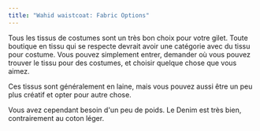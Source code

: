 ```yaml
---
title: "Wahid waistcoat: Fabric Options"
---
```


Tous les tissus de costumes sont un très bon choix pour votre gilet. Toute boutique en tissu qui se respecte devrait avoir une catégorie avec du tissu pour costume. Vous pouvez simplement entrer, demander où vous pouvez trouver le tissu pour des costumes, et choisir quelque chose que vous aimez.

Ces tissus sont généralement en laine, mais vous pouvez aussi être un peu plus créatif et opter pour autre chose.

<Note>

Vous avez cependant besoin d'un peu de poids. Le Denim est très bien, contrairement au coton léger.

</Note>

